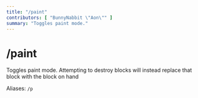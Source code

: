 ```yaml
---
title: "/paint"
contributors: [ "BunnyNabbit \"Aon\"" ]
summary: "Toggles paint mode."
---
```


# /paint

Toggles paint mode. Attempting to destroy blocks will instead replace that block with the block on hand

Aliases: `/p`
